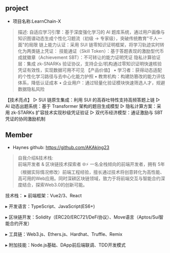 ## project
- 项目名称:LearnChain-X
> 描述: 
自适应学习引擎：基于深度强化学习的 AI 题库系统，通过用户画像与知识图谱动态生成个性化习题流（初级 → 专家级），突破传统教育"千人一面"的局限
链上能力认证：采用 SUI 链零知识证明框架，将学习轨迹实时转化为两类链上凭证：
技能通证（Skill Token）：基于答题表现的激励型代币
成就徽章（Achievement SBT）：不可转让的能力证明凭证
隐私计算验证层：集成 zk-SNARKs 验证协议，支持企业/机构通过零知识证明快速核验凭证有效性，实现数据可用不可见
【产品价值】
• 学习者：获得动态适配的个性化学习路径与去中心化能力护照
• 教育机构：构建防篡改的能力评估体系，降低认证成本
• 企业用户：通过轻量化验证模块快速筛选人才，规避数据隐私风险

【技术亮点】
▷ SUI 链原生集成：利用 SUI 的高吞吐特性支持高频答题上链
▷ AI 动态出题系统：基于 Transformer 架构的题目生成模型
▷ 隐私计算方案：采用 zk-STARKs 扩容技术实现秒级凭证验证
▷ 双代币经济模型：通证激励与 SBT 凭证的协同激励机制


## Member
- Haynes  github: https://github.com/AKAking23
> 自我介绍&技术栈:  
前端开发者 & 区块链技术探索者 🌐⚡
一名全栈倾向的前端开发者，拥有 5年（根据实际情况修改）前端工程经验，擅长通过技术将创意转化为高性能、高可用的Web应用。同时深耕区块链领域，致力于将前端交互与智能合约深度结合，探索Web3.0的创新可能。

技术栈：
▸ 前端框架：Vue2/3、React

▸ 开发语言：TypeScript、JavaScript(ES6+)

▸ 区块链开发：Solidity（ERC20/ERC721/DeFi协议）、Move语言（Aptos/Sui智能合约开发）

▸ 工具链：Web3.js、Ethers.js、Hardhat、Truffle、Remix

▸ 附加技能：Node.js基础、DApp前后端联调、TDD开发模式


